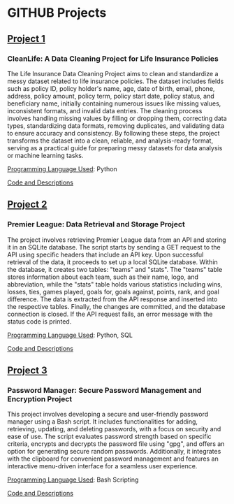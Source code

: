 # GITHUB Projects

## <u>Project 1</u>
### CleanLife: A Data Cleaning Project for Life Insurance Policies
The Life Insurance Data Cleaning Project aims to clean and standardize a messy dataset related to life insurance policies. The dataset includes fields such as policy ID, policy holder's name, age, date of birth, email, phone, address, policy amount, policy term, policy start date, policy status, and beneficiary name, initially containing numerous issues like missing values, inconsistent formats, and invalid data entries. The cleaning process involves handling missing values by filling or dropping them, correcting data types, standardizing data formats, removing duplicates, and validating data to ensure accuracy and consistency. By following these steps, the project transforms the dataset into a clean, reliable, and analysis-ready format, serving as a practical guide for preparing messy datasets for data analysis or machine learning tasks.

<u>Programming Language Used</u>: Python

[Code and Descriptions](https://github.com/jeanmarcien/cleanlife/tree/main)

## <u>Project 2</u>
### Premier League: Data Retrieval and Storage Project
The project involves retrieving Premier League data from an API and storing it in an SQLite database. The script starts by sending a GET request to the API using specific headers that include an API key. Upon successful retrieval of the data, it proceeds to set up a local SQLite database. Within the database, it creates two tables: "teams" and "stats". The "teams" table stores information about each team, such as their name, logo, and abbreviation, while the "stats" table holds various statistics including wins, losses, ties, games played, goals for, goals against, points, rank, and goal difference. The data is extracted from the API response and inserted into the respective tables. Finally, the changes are committed, and the database connection is closed. If the API request fails, an error message with the status code is printed.

<u>Programming Language Used</u>: Python, SQL

[Code and Descriptions](https://github.com/jeanmarcien/premier_league_table_season_2022-2023)

## <u>Project 3</u>
### Password Manager: Secure Password Management and Encryption Project
This project involves developing a secure and user-friendly password manager using a Bash script. It includes functionalities for adding, retrieving, updating, and deleting passwords, with a focus on security and ease of use. The script evaluates password strength based on specific criteria, encrypts and decrypts the password file using "gpg", and offers an option for generating secure random passwords. Additionally, it integrates with the clipboard for convenient password management and features an interactive menu-driven interface for a seamless user experience.

<u>Programming Language Used</u>: Bash Scripting

[Code and Descriptions](https://github.com/jeanmarcien/password_manager)
